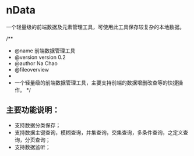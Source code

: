 # nData
一个轻量级的前端数据及元素管理工具，可使用此工具保存较复杂的本地数据。

/**
 * @name 前端数据管理工具
 * @version version 0.2
 * @author Na Chao
 * @fileoverview
 * 	
 *	一个轻量级的前端数据管理工具，主要支持前端的数据增删改查等的快捷操作。
 */


## 主要功能说明：

* 支持数据分类保存；
* 支持数据主键查询，模糊查询，并集查询，交集查询，多条件查询，之定义查询，分页查询；
* 支持数据监听；
